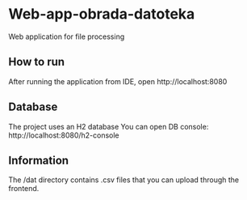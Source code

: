 # Web-app-obrada-datoteka
Web application for file processing

## How to run
After running the application from IDE, open http://localhost:8080

## Database
The project uses an H2 database
You can open DB console: http://localhost:8080/h2-console

## Information
The /dat directory contains .csv files that you can upload through the frontend.


